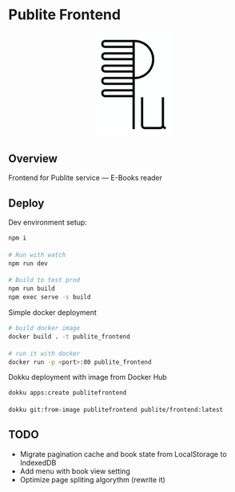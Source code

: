 # Publite Frontend

<p align="center">
  <img src="https://github.com/publite/frontend/raw/main/logo.svg" alt="Publite logo" width="150px">
</p>

## Overview

Frontend for Publite service — E-Books reader

## Deploy

Dev environment setup:

```bash
npm i

# Run with watch
npm run dev

# Build to test prod
npm run build
npm exec serve -s build
```

Simple docker deployment

```bash
# build docker image
docker build . -t publite_frontend

# run it with docker
docker run -p <port>:80 publite_frontend
```

Dokku deployment with image from Docker Hub

```bash
dokku apps:create publitefrontend

dokku git:from-image publitefrontend publite/frontend:latest
```

## TODO

- Migrate pagination cache and book state from LocalStorage to IndexedDB
- Add menu with book view setting
- Optimize page spliting algorythm (rewrite it)
